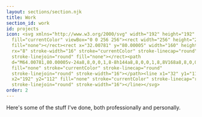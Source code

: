 ```yaml
---
layout: sections/section.njk
title: Work
section_id: work
id: projects
icon: <svg xmlns="http://www.w3.org/2000/svg" width="192" height="192"
  fill="currentColor" viewBox="0 0 256 256"><rect width="256" height="256"
  fill="none"></rect><rect x="32.00781" y="80.00005" width="160" height="128"
  rx="8" stroke-width="16" stroke="currentColor" stroke-linecap="round"
  stroke-linejoin="round" fill="none"></rect><path
  d="M64.00781,80.00005v-24a8,8,0,0,1,8-8h144a8,8,0,0,1,8,8V168a8,8,0,0,1-8,8h-24"
  fill="none" stroke="currentColor" stroke-linecap="round"
  stroke-linejoin="round" stroke-width="16"></path><line x1="32" y1="112"
  x2="192" y2="112" fill="none" stroke="currentColor" stroke-linecap="round"
  stroke-linejoin="round" stroke-width="16"></line></svg>
order: 2
---
```


Here's some of the stuff I've done, both professionally and personally. 